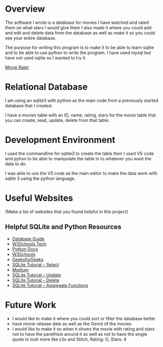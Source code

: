 # Overview

The software I wrote is a database for movies I have watched and rated them on what stars I would give them I also made it where you could add and edit and delete data from the database as well as make it so you could see your entire database. 

The purpose for writing this program is to make it to be able to learn sqlite and to be able to use python to write the program. I have used mysql but have not used sqlite so I wanted to try it. 


[Movie Rater](https://www.youtube.com/watch?v=WsplQjdiHSI&t=32s)

# Relational Database

I am using an sqlite3 with python as the main code from a previously started database that I created.

I have a movies table with an ID, name, rating, stars for the movie table that you can create, read, update, delete from that table. 

# Development Environment

I used the commandline for sqlite3 to create the table then I used VS code and pyhon to be able to manipulate the table in to whatever you want the data to do. 

I was able to use the VS code as the main editor to make the data work with sqlite 3 using the python language.

# Useful Websites

{Make a list of websites that you found helpful in this project}

## Helpful SQLite and Python Resources

- [Database Guide](https://database.guide/create-a-database-in-sqlite/)
- [W3Schools Tech](https://w3schools.tech/tutorial/sqlite/sqlite_create_database)
- [Python Docs](https://docs.python.org/3.8/library/sqlite3.html#sqlite3.Cursor)
- [W3Schools](https://www.w3schools.com/python/python_conditions.asp)
- [GeeksforGeeks](https://www.geeksforgeeks.org/clear-screen-python/#)
- [SQLite Tutorial – Select](https://www.sqlitetutorial.net/sqlite-python/sqlite-python-select/)
- [Medium](https://sibabalwesinyaniso.medium.com/select-retrieve-data-from-sqlite-efficiently-30ed4ae5920a)
- [SQLite Tutorial – Update](https://www.sqlitetutorial.net/sqlite-update/)
- [SQLite Tutorial – Delete](https://www.sqlitetutorial.net/sqlite-delete/)
- [SQLite Tutorial – Aggregate Functions](https://www.sqlitetutorial.net/sqlite-aggregate-functions/)


# Future Work

- I would like to make it where you could sort or filter the database better
- have movie release date as well as the Genre of the movies
- I would like to make it so when it shows the movie with rating and stars not to have the parethisis around it as well as not to have the single quote to look more like 
Lilo and Stitch, Rating: G, Stars: 4